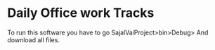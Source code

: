 # Daily Office work Tracks

To run this software you have to go 
  SajalVaiProject>bin>Debug> And download all files.
